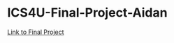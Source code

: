 # ICS4U-Final-Project-Aidan

[Link to Final Project](https://mths-ics4u-1-2023.github.io/ICS4U-Final-Project-Aidan/)